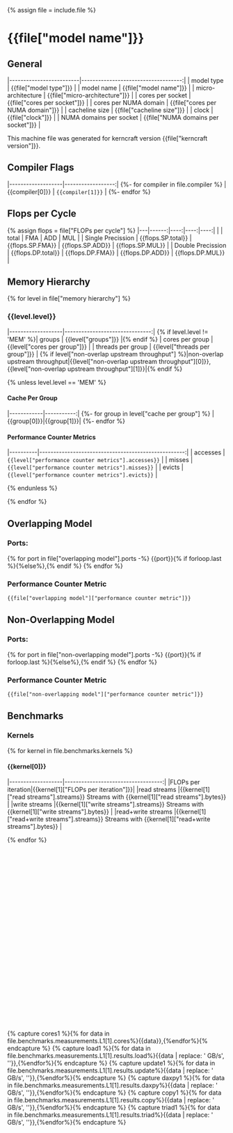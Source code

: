 
{% assign file = include.file %}

<div markdown="1" class="section-block-full">
<div markdown="1" class="section-block-half">

# {{file["model name"]}}

## General

|-------------------------|------------------------------------:|
| model type              | {{file["model type"]}}              |
| model name              | {{file["model name"]}}              |
| micro-architecture      | {{file["micro-architecture"]}}      |
| cores per socket        | {{file["cores per socket"]}}        |
| cores per NUMA domain   | {{file["cores per NUMA domain"]}}   |
| cacheline size          | {{file["cacheline size"]}}          |
| clock                   | {{file["clock"]}}                   |
| NUMA domains per socket | {{file["NUMA domains per socket"]}} |

This machine file was generated for kerncraft version {{file["kerncraft version"]}}.

## Compiler Flags

|-------------------|------------------:|
{%- for compiler in file.compiler %}
| {{compiler[0]}}   | `{{compiler[1]}}` |
{%- endfor %}

## Flops per Cycle

{% assign flops = file["FLOPs per cycle"] %}
|---|------:|----:|----:|----:|
|   | total | FMA | ADD | MUL |
| Single Precission | {{flops.SP.total}} | {{flops.SP.FMA}} | {{flops.SP.ADD}} | {{flops.SP.MUL}} |
| Double Precission | {{flops.DP.total}} | {{flops.DP.FMA}} | {{flops.DP.ADD}} | {{flops.DP.MUL}} |

## Memory Hierarchy
{% for level in file["memory hierarchy"] %}
### {{level.level}}

|-------------------|-------------------------------:|
{% if level.level != 'MEM' %}| groups            | {{level["groups"]}}            |{% endif %}
| cores per group   | {{level["cores per group"]}}   |
| threads per group | {{level["threads per group"]}} |
{% if level["non-overlap upstream throughput"] %}|non-overlap upstream throughput|{{level["non-overlap upstream throughput"][0]}}, {{level["non-overlap upstream throughput"][1]}}|{% endif %}

{% unless level.level == 'MEM' %}

#### Cache Per Group

|------------|-----------:|
{%- for group in level["cache per group"] %}
|{{group[0]}}|{{group[1]}}|
{%- endfor %}

#### Performance Counter Metrics

|----------|----------------------------------------------------:|
| accesses | `{{level["performance counter metrics"].accesses}}` |
| misses   | `{{level["performance counter metrics"].misses}}`   |
| evicts   | `{{level["performance counter metrics"].evicts}}`   |

{% endunless %}

{% endfor %}

## Overlapping Model

### Ports:
{% for port in file["overlapping model"].ports -%}
{{port}}{% if forloop.last %}{%else%},{% endif %}
{% endfor %}

### Performance Counter Metric
```
{{file["overlapping model"]["performance counter metric"]}}
```

## Non-Overlapping Model

### Ports:
{% for port in file["non-overlapping model"].ports -%}
{{port}}{% if forloop.last %}{%else%},{% endif %}
{% endfor %}

### Performance Counter Metric
```
{{file["non-overlapping model"]["performance counter metric"]}}
```

## Benchmarks

### Kernels
{% for kernel in file.benchmarks.kernels %}
#### {{kernel[0]}}

|-------------------|-----------------------------------:|
|FLOPs per iteration|{{kernel[1]["FLOPs per iteration"]}}|
|read streams       |{{kernel[1]["read streams"].streams}} Streams with {{kernel[1]["read streams"].bytes}}       |
|write streams      |{{kernel[1]["write streams"].streams}} Streams with {{kernel[1]["write streams"].bytes}}      |
|read+write streams |{{kernel[1]["read+write streams"].streams}} Streams with {{kernel[1]["read+write streams"].bytes}} |

{% endfor %}

<script src="{{site.baseurl}}/assets/js/plotly-latest.min.js"></script>
<div id="tester" style="width:100%;height:400px;"></div>

{% capture cores1 %}{% for data in file.benchmarks.measurements.L1[1].cores%}{{data}},{%endfor%}{% endcapture %}
{% capture load1 %}{% for data in file.benchmarks.measurements.L1[1].results.load%}{{data | replace: ' GB/s', ''}},{%endfor%}{% endcapture %}
{% capture update1 %}{% for data in file.benchmarks.measurements.L1[1].results.update%}{{data | replace: ' GB/s', ''}},{%endfor%}{% endcapture %}
{% capture daxpy1 %}{% for data in file.benchmarks.measurements.L1[1].results.daxpy%}{{data | replace: ' GB/s', ''}},{%endfor%}{% endcapture %}
{% capture copy1 %}{% for data in file.benchmarks.measurements.L1[1].results.copy%}{{data | replace: ' GB/s', ''}},{%endfor%}{% endcapture %}
{% capture triad1 %}{% for data in file.benchmarks.measurements.L1[1].results.triad%}{{data | replace: ' GB/s', ''}},{%endfor%}{% endcapture %}

<script>
var trace1 = {
  type: "scatter",
  mode: "lines",
  x: [{{cores1}}],
  y: [{{load1}}],
  line: {color: 'orange'},
  name: "load"
};

var trace2 = {
  type: "scatter",
  mode: "lines",
  x: [{{cores1}}],
  y: [{{update1}}],
  line: {color: 'red'},
  name: "update"
};

var trace3 = {
  type: "scatter",
  mode: "lines",
  x: [{{cores1}}],
  y: [{{daxpy1}}],
  line: {color: 'blue'},
  name: "daxpy"
};

var trace4 = {
  type: "scatter",
  mode: "lines",
  x: [{{cores1}}],
  y: [{{copy1}}],
  line: {color: 'green'},
  name: "copy"
};

var trace5 = {
  type: "scatter",
  mode: "lines",
  x: [{{cores1}}],
  y: [{{triad1}}],
  line: {color: 'yellow'},
  name: "triad"
};

var data = [trace1,trace2,trace3,trace4,trace5];

var layout = {
	title: 'L1 Benchmarks',
	xaxis: {title: 'Cores'},
	yaxis: {title: 'Bandwidth [GB/s]'},
};

var config = {locale: 'en'};
Plotly.newPlot('tester', data, layout, config);
</script>
</div>
</div>


